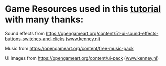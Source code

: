 # Game Resources used in this [tutorial](https://medium.com/@braelynnn/phaser-game-settings-using-localstorage-1cf6a9fa6f2c) with many thanks:
Sound effects from https://opengameart.org/content/51-ui-sound-effects-buttons-switches-and-clicks (www.kenney.nl)

Music from https://opengameart.org/content/free-music-pack

UI Images from https://opengameart.org/content/ui-pack (www.kenney.nl)
